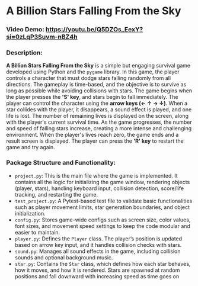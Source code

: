 # A Billion Stars Falling From the Sky

### Video Demo: https://youtu.be/Q5DZOs_EexY?si=0zLqP3Suvm-nBZ4h
### Description:
**A Billion Stars Falling From the Sky** is a simple but engaging survival game developed using Python and the `pygame` library. In this game, the player controls a character that must dodge stars falling randomly from all directions. The gameplay is time-based, and the objective is to survive as long as possible while avoiding collisions with stars.
The game begins when the player presses the **'S' key**, and stars begin to fall immediately. The player can control the character using the **arrow keys (← ↑ → ↓)**. When a star collides with the player, it disappears, a sound effect is played, and one life is lost. The number of remaining lives is displayed on the screen, along with the player's current survival time.
As the game progresses, the number and speed of falling stars increase, creating a more intense and challenging environment. When the player's lives reach zero, the game ends and a result screen is displayed. The player can press the **'R' key** to restart the game and try again.

### Package Structure and Functionality:
- `project.py`: This is the main file where the game is implemented. It contains all the logic for initializing the game window, rendering objects (player, stars), handling keyboard input, collision detection, score/life tracking, and restarting the game.
- `test_project.py`: A Pytest-based test file to validate basic functionalities such as player movement limits, star generation boundaries, and object initialization.
- `config.py`: Stores game-wide configs such as screen size, color values, font sizes, and movement speed settings to keep the code modular and easier to maintain.
- `player.py`: Defines the `Player` class. The player’s position is updated based on arrow key input, and it handles collision checks with stars.
- `sound.py`: Manages all sound effects in the game, including collision sounds and optional background music.
- `star.py`: Contains the `Star` class, which defines how each star behaves, how it moves, and how it is rendered. Stars are spawned at random positions and fall downward with increasing speed as time goes on
